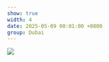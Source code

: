 ```yaml
---
show: true
width: 4
date: 2025-05-09 00:01:00 +0800
group: Dubai
---
```

<div>
<img src="{{ 'assets/images/photos/dubai/clothes.JPG' | relative_url }}" class="img-fluid rounded" >
</div>